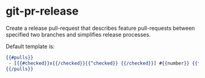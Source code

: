 # git-pr-release

Create a release pull-request that describes feature pull-requests between specified two branches and simplifies release processes.

Default template is:
```mustache
{{#pulls}}
 - [{{#checked}}x{{/checked}}{{^checked}} {{/checked}}] #{{number}} {{title}} {{#assignees}}@{{login}}{{/assignees}}{{^assignees}}{{#user}}@{{login}}{{/user}}{{/assignees}}
{{/pulls}}
```
